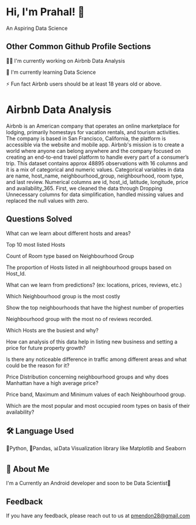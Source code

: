 
# Hi, I'm Prahal! 👋

An Aspiring Data Science 
## Other Common Github Profile Sections
👩‍💻 I'm currently working on Airbnb Data Analysis

🧠 I'm currently learning Data Science

⚡️ Fun fact Airbnb users should be at least 18 years old or above.


# Airbnb Data Analysis

Airbnb is an American company that operates an online marketplace for lodging, primarily homestays for vacation rentals, and tourism activities. The company is based in San Francisco, California, the platform is accessible via the website and mobile app. Airbnb's mission is to create a world where anyone can belong anywhere and the company focused on creating an end-to-end travel platform to handle every part of a consumer’s trip. This dataset contains approx 48895 observations with 16 columns and it is a mix of categorical and numeric values. Categorical variables in data are name, host_name, neighbourhood_group, neighbourhood, room type, and last review. Numerical columns are id, host_id, latitude, longitude, price and availability_365. First, we cleaned the data through Dropping Unnecessary columns for data simplification, handled missing values and replaced the null values with zero.

## Questions Solved

What can we learn about different hosts and areas?

Top 10 most listed Hosts

Count of Room type based on Neighbourhood Group

The proportion of Hosts listed in all neighbourhood groups based on Host_Id.

What can we learn from predictions? (ex: locations, prices, reviews, etc.)

Which Neighbourhood group is the most costly

Show the top neighbourhoods that have the highest number of properties

Neighbourhood group with the most no of reviews recorded.

Which Hosts are the busiest and why?

How can analysis of this data help in listing new business and setting a price for future property growth?

Is there any noticeable difference in traffic among different areas and what could be the reason for it?

Price Distribution concerning neighbourhood groups and why does Manhattan have a high average price?

Price band, Maximum and Minimum values of each Neighbourhood group.

Which are the most popular and most occupied room types on basis of their availability?
## 🛠 Language Used
🐍Python, 🐼Pandas, 📊Data Visualization library like Matplotlib and Seaborn


## 🚀 About Me
I'm a Currently an Android developer and soon to be Data Scientist🤯

## Feedback

If you have any feedback, please reach out to us at pmendon28@gmail.com

